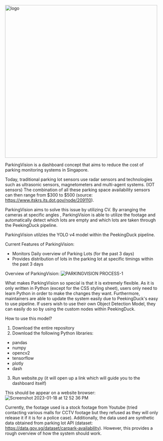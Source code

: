 
<img width="500" alt="logo" src="https://user-images.githubusercontent.com/81916103/213084910-7ab22d82-29e8-492e-a590-d25dfd7a2707.png">


ParkingVision is a dashboard concept that aims to reduce the cost of parking monitoring systems in Singapore.

Today, traditional parking lot sensors use radar sensors and technologies such as ultrasonic sensors, magnetometers and multi-agent systems. (IOT sensors) The combination of all these parking space availability sensors can then range from $300 to $500 (source: https://www.itskrs.its.dot.gov/node/209110). 

ParkingVision aims to solve this issue by utilizing CV. By arranging the cameras at specific angles , ParkingVision is able to utilize the footage and automatically detect which lots are empty and which lots are taken through the PeekingDuck pipeline. 

ParkingVision utilzies the YOLO v4 model within the PeekingDuck pipeline.

Current Features of ParkingVision:
- Monitors Daily overview of Parking Lots (for the past 3 days)
- Provides distribution of lots in the parking lot at specific timings within the past 3 days

Overview of ParkingVision:
![PARKINGVISION PROCESS-1](https://user-images.githubusercontent.com/81916103/213085371-e420355b-5256-4e2b-90b3-7f32763444e8.png)


What makes ParkingVision so special is that it is extremely flexible. As it is only written in Python (except for the CSS styling sheet), users only need to learn Python in order to make the changes they want. Furthermore, maintainers are able to update the system easily due to PeekingDuck's easy to use pipeline. If users wish to use their own Object Detection Model, they can easily do so by using the custom nodes within PeekingDuck.


How to use this model?
1. Download the entire repository
2. Download the following Python libraries: 
 - pandas
 - numpy
 - opencv2
 - tensorflow
 - plotly
 - dash

3. Run website.py (it will open up a link which will guide you to the dashboard itself)

This should be appear on a website browser: 
![Screenshot 2023-01-18 at 12 52 36 PM](https://user-images.githubusercontent.com/81916103/213087171-f855c183-f892-43d4-ba0c-15785419b694.png)


Currently, the footage used is a stock footage from Youtube (tried contacting various malls for CCTV footage but they refused as they will only release it if it is for a police case). Additionally, the data used are synthetic data obtained from parking lot API (dataset: https://data.gov.sg/dataset/carpark-availability). However, this provides a rough overview of how the system should work. 
